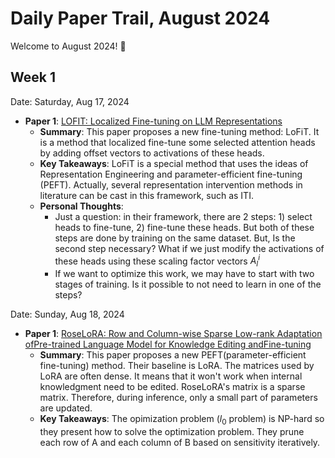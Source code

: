 # Daily Paper Trail, August 2024
Welcome to August 2024! 🚀

## Week 1
Date: Saturday, Aug 17, 2024
- **Paper 1**: [LOFIT: Localized Fine-tuning on LLM Representations](https://arxiv.org/pdf/2406.01563)
  - **Summary**: This paper proposes a new fine-tuning method: LoFiT. It is a method that localized fine-tune some selected attention heads by adding offset vectors to activations of these heads. 
  - **Key Takeaways**: LoFiT is a special method that uses the ideas of Representation Engineering and parameter-efficient fine-tuning (PEFT). Actually, several representation intervention methods in literature can be
cast in this framework, such as ITI. 
  - **Personal Thoughts**:
    - Just a question: in their framework, there are 2 steps: 1) select heads to fine-tune, 2) fine-tune these heads. But both of these steps are done by training on the same dataset. But, Is the second step necessary? What if we just modify the activations of these heads using these scaling factor vectors $A_l^i$
    - If we want to optimize this work, we may have to start with two stages of training. Is it possible to not need to learn in one of the steps?

Date: Sunday, Aug 18, 2024
- **Paper 1**: [RoseLoRA: Row and Column-wise Sparse Low-rank Adaptation ofPre-trained Language Model for Knowledge Editing andFine-tuning](https://arxiv.org/pdf/2406.10777)
  - **Summary**: This paper proposes a new PEFT(parameter-efficient fine-tuning) method. Their baseline is LoRA. The matrices used by LoRA are often dense. It means that it won't work when internal knowledgment need to be edited. RoseLoRA's matrix is a sparse matrix. Therefore, during inference, only a small part of parameters are updated.
  - **Key Takeaways**: The opimization problem ($l_0$ problem) is NP-hard so they present how to solve the optimization problem. They prune each
row of A and each column of B based on sensitivity iteratively.
